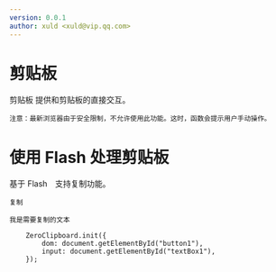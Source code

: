 ```yaml
---
version: 0.0.1
author: xuld <xuld@vip.qq.com>
---
```

# 剪贴板
剪贴板
提供和剪贴板的直接交互。

    注意：最新浏览器由于安全限制，不允许使用此功能。这时，函数会提示用户手动操作。

# 使用 Flash 处理剪贴板
基于 Flash　支持复制功能。

    复制

    我是需要复制的文本

        ZeroClipboard.init({
            dom: document.getElementById("button1"),
            input: document.getElementById("textBox1"),
        });
